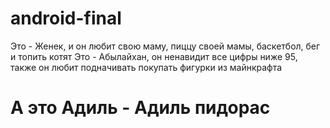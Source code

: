 # android-final
Это - Женек, и он любит свою маму, пиццу своей мамы, баскетбол, бег и топить котят
Это - Абылайхан, он ненавидит все цифры ниже 95, также он любит подначивать покупать фигурки из майнкрафта
# А это Адиль - Адиль пидорас
